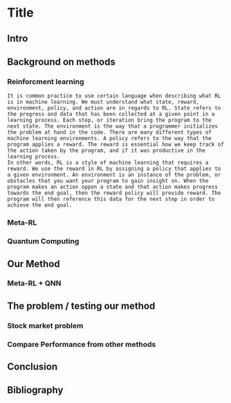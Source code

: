 # Title
## Intro
## Background on methods
### Reinforcment learning
    It is common practice to use certain language when describing what RL is in machine learning. We must understand what state, reward, environment, policy, and action are in regards to RL. State refers to the progress and data that has been collected at a given point in a learning process. Each step, or iteration bring the program to the next state. The environment is the way that a programmer initializes the problem at hand in the code. There are many different types of machine learning environments. A policy refers to the way that the program applies a reward. The reward is essential how we keep track of the action taken by the program, and if it was productive in the learning process.
    In other words, RL is a style of machine learning that requires a reward. We use the reward in RL by assigning a policy that applies to a given environment. An environment is an instance of the problem, or obstacles that you want your program to gain insight on. When the program makes an action oppon a state and that action makes progress towards the end goal, then the reward policy will provide reward. The program will then reference this data for the next step in order to achieve the end goal.
### Meta-RL
### Quantum Computing
## Our Method
### Meta-RL + QNN
## The problem / testing our method
### Stock market problem
### Compare Performance from other methods
## Conclusion
## Bibliography